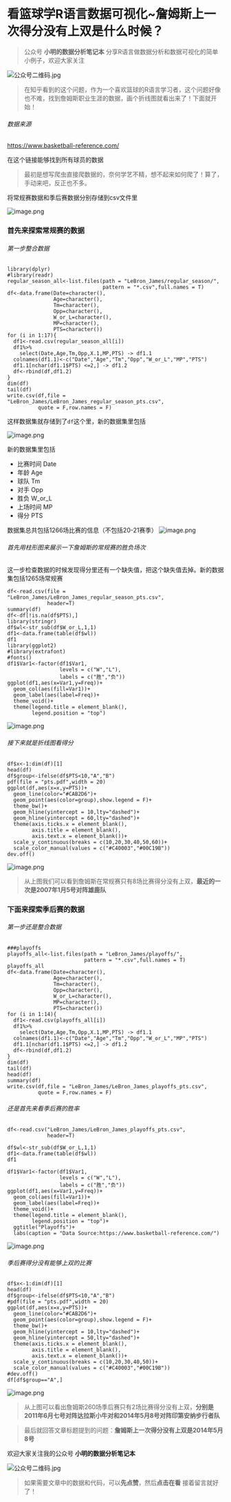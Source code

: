 # 看篮球学R语言数据可视化~詹姆斯上一次得分没有上双是什么时候？


> 公众号 **小明的数据分析笔记本** 分享R语言做数据分析和数据可视化的简单小例子，欢迎大家关注

![公众号二维码.jpg](https://upload-images.jianshu.io/upload_images/6857799-e34032b26deddff7.jpg?imageMogr2/auto-orient/strip%7CimageView2/2/w/1240)


> 在知乎看到的这个问题，作为一个喜欢篮球的R语言学习者，这个问题好像也不难，找到詹姆斯职业生涯的数据，画个折线图就看出来了！下面就开始！

###### 数据来源

https://www.basketball-reference.com/

在这个链接能够找到所有球员的数据

> 最初是想写爬虫直接爬数据的，奈何学艺不精，想不起来如何爬了！算了，手动来吧，反正也不多。

将常规赛数据和季后赛数据分别存储到csv文件里

![image.png](https://upload-images.jianshu.io/upload_images/6857799-7256669f781419c2.png?imageMogr2/auto-orient/strip%7CimageView2/2/w/1240)

### 首先来探索常规赛的数据
###### 第一步整合数据
```
library(dplyr)
#library(readr)
regular_season_all<-list.files(path = "LeBron_James/regular_season/",
                               pattern = "*.csv",full.names = T)
df<-data.frame(Date=character(),
               Age=character(),
               Tm=character(),
               Opp=character(),
               W_or_L=character(),
               MP=character(),
               PTS=character())
for (i in 1:17){
  df1<-read.csv(regular_season_all[i])
  df1%>%
    select(Date,Age,Tm,Opp,X.1,MP,PTS) -> df1.1
  colnames(df1.1)<-c("Date","Age","Tm","Opp","W_or_L","MP","PTS")
  df1.1[nchar(df1.1$PTS) <=2,] -> df1.2
  df<-rbind(df,df1.2)
}
dim(df)
tail(df)
write.csv(df,file = "LeBron_James/LeBron_James_regular_season_pts.csv",
          quote = F,row.names = F)
```
这样数据集就存储到了```df```这个里，新的数据集里包括

![image.png](https://upload-images.jianshu.io/upload_images/6857799-5624b7498a29b736.png?imageMogr2/auto-orient/strip%7CimageView2/2/w/1240)

新的数据集里包括
- 比赛时间 Date
- 年龄 Age
- 球队 Tm
- 对手 Opp
- 胜负 W_or_L
- 上场时间 MP
- 得分 PTS

数据集总共包括1266场比赛的信息（不包括20-21赛季）
![image.png](https://upload-images.jianshu.io/upload_images/6857799-83c9005cc804c057.png?imageMogr2/auto-orient/strip%7CimageView2/2/w/1240)

###### 首先用柱形图来展示一下詹姆斯的常规赛的胜负场次
这一步检查数据的时候发现得分里还有一个缺失值，把这个缺失值去掉。新的数据集包括1265场常规赛
```
df<-read.csv(file = "LeBron_James/LeBron_James_regular_season_pts.csv",
             header=T)
summary(df)
df<-df[!is.na(df$PTS),]
library(stringr)
df$wl<-str_sub(df$W_or_L,1,1)
df1<-data.frame(table(df$wl))
df1
library(ggplot2)
#library(extrafont)
#fonts()
df1$Var1<-factor(df1$Var1,
                 levels = c("W","L"),
                 labels = c("胜","负"))
ggplot(df1,aes(x=Var1,y=Freq))+
  geom_col(aes(fill=Var1))+
  geom_label(aes(label=Freq))+
  theme_void()+
  theme(legend.title = element_blank(),
        legend.position = "top")
```
![image.png](https://upload-images.jianshu.io/upload_images/6857799-0fe434483e4258bc.png?imageMogr2/auto-orient/strip%7CimageView2/2/w/1240)

###### 接下来就是折线图看得分
```
df$x<-1:dim(df)[1]  
head(df)
df$group<-ifelse(df$PTS<10,"A","B")
pdf(file = "pts.pdf",width = 20)
ggplot(df,aes(x=x,y=PTS))+
  geom_line(color="#CAB2D6")+
  geom_point(aes(color=group),show.legend = F)+
  theme_bw()+
  geom_hline(yintercept = 10,lty="dashed")+
  geom_hline(yintercept = 60,lty="dashed")+
  theme(axis.ticks.x = element_blank(),
        axis.title = element_blank(),
        axis.text.x = element_blank())+
  scale_y_continuous(breaks = c(10,20,30,40,50,60))+
  scale_color_manual(values = c("#C40003","#00C19B"))
dev.off()
```
![image.png](https://upload-images.jianshu.io/upload_images/6857799-e07d74564eb1c3ea.png?imageMogr2/auto-orient/strip%7CimageView2/2/w/1240)

> 从上图我们可以看到詹姆斯在常规赛只有8场比赛得分没有上双，**最近的一次是2007年1月5号对阵雄鹿队**

### 下面来探索季后赛的数据
###### 第一步还是整合数据
```
###playoffs
playoffs_all<-list.files(path = "LeBron_James/playoffs/",
                         pattern = "*.csv",full.names = T)
playoffs_all
df<-data.frame(Date=character(),
               Age=character(),
               Tm=character(),
               Opp=character(),
               W_or_L=character(),
               MP=character(),
               PTS=character())
for (i in 1:14){
  df1<-read.csv(playoffs_all[i])
  df1%>%
    select(Date,Age,Tm,Opp,X.1,MP,PTS) -> df1.1
  colnames(df1.1)<-c("Date","Age","Tm","Opp","W_or_L","MP","PTS")
  df1.1[nchar(df1.1$PTS) <=2,] -> df1.2
  df<-rbind(df,df1.2)
}
dim(df)
tail(df)
head(df)
summary(df)
write.csv(df,file = "LeBron_James/LeBron_James_playoffs_pts.csv",
          quote = F,row.names = F)
```
###### 还是首先来看季后赛的胜率
```
df<-read.csv("LeBron_James/LeBron_James_playoffs_pts.csv",
             header=T)

df$wl<-str_sub(df$W_or_L,1,1)
df1<-data.frame(table(df$wl))
df1

df1$Var1<-factor(df1$Var1,
                 levels = c("W","L"),
                 labels = c("胜","负"))
ggplot(df1,aes(x=Var1,y=Freq))+
  geom_col(aes(fill=Var1))+
  geom_label(aes(label=Freq))+
  theme_void()+
  theme(legend.title = element_blank(),
        legend.position = "top")+
  ggtitle("Playoffs")+
  labs(caption = "Data Source:https://www.basketball-reference.com/")

```
![image.png](https://upload-images.jianshu.io/upload_images/6857799-3dce1fab596d42ef.png?imageMogr2/auto-orient/strip%7CimageView2/2/w/1240)

###### 季后赛得分没有能够上双的比赛
```
df$x<-1:dim(df)[1]  
head(df)
df$group<-ifelse(df$PTS<10,"A","B")
#pdf(file = "pts.pdf",width = 20)
ggplot(df,aes(x=x,y=PTS))+
  geom_line(color="#CAB2D6")+
  geom_point(aes(color=group),show.legend = F)+
  theme_bw()+
  geom_hline(yintercept = 10,lty="dashed")+
  geom_hline(yintercept = 50,lty="dashed")+
  theme(axis.ticks.x = element_blank(),
        axis.title = element_blank(),
        axis.text.x = element_blank())+
  scale_y_continuous(breaks = c(10,20,30,40,50))+
  scale_color_manual(values = c("#C40003","#00C19B"))
#dev.off()
df[df$group=="A",]
```
![image.png](https://upload-images.jianshu.io/upload_images/6857799-903304e8507686c1.png?imageMogr2/auto-orient/strip%7CimageView2/2/w/1240)

> 从上图可以看出詹姆斯260场季后赛只有2场比赛得分没有上双，**分别是2011年6月七号对阵达拉斯小牛对和2014年5月8号对阵印第安纳步行者队**

> 最后就回答文章标题提到的问题：**詹姆斯上一次得分没有上双是2014年5月8号**

欢迎大家关注我的公众号
**小明的数据分析笔记本**

![公众号二维码.jpg](https://upload-images.jianshu.io/upload_images/6857799-f777667e602e8745.jpg?imageMogr2/auto-orient/strip%7CimageView2/2/w/1240)

> 如果需要文章中的数据和代码，可以**先点赞**，然后**点击在看** 接着留言就好了！